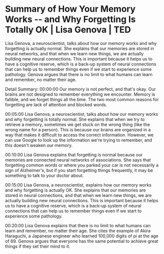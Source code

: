 # Summary of How Your Memory Works -- and Why Forgetting Is Totally OK | Lisa Genova | TED

Lisa Genova, a neuroscientist, talks about how our memory works and why forgetting is actually normal. She explains that our memories are stored in neural networks, and that when we learn new things, we are actually building new neural connections. This is important because it helps us to have a cognitive reserve, which is a back-up system of neural connections that can help us to remember things even if we start to experience some pathology. Genova argues that there is no limit to what humans can learn and remember, no matter their age.

Detail Summary: 
00:00:00
Our memory is not perfect, and that's okay. Our brains are not designed to remember everything we encounter. Memory is fallible, and we forget things all the time. The two most common reasons for forgetting are lack of attention and blocked words.

00:05:00
Lisa Genova, a neuroscientist, talks about how our memory works and why forgetting is totally normal. She explains that when we try to retrieve a memory, sometimes we get stuck on the wrong thing (like the wrong name for a person). This is because our brains are organized in a way that makes it difficult to access the correct information. However, we can use Google to look up the information we're trying to remember, and this doesn't weaken our memory.

00:10:00
Lisa Genova explains that forgetting is normal because our memories are connected neural networks of associations. She says that forgetting common words or where you parked your car is not necessarily a sign of Alzheimer's, but if you start forgetting things frequently, it may be something to talk to your doctor about.

00:15:00
Lisa Genova, a neuroscientist, explains how our memory works and why forgetting is actually OK. She explains that our memories are stored in neural connections, and that when we learn new things, we are actually building new neural connections. This is important because it helps us to have a cognitive reserve, which is a back-up system of neural connections that can help us to remember things even if we start to experience some pathology.

00:20:00
Lisa Genova explains that there is no limit to what humans can learn and remember, no matter their age. She cites the example of Akira Haraguchi, a Japanese engineer who learned 100,000 digits of pi at the age of 69. Genova argues that everyone has the same potential to achieve great things if they set their mind to it.

